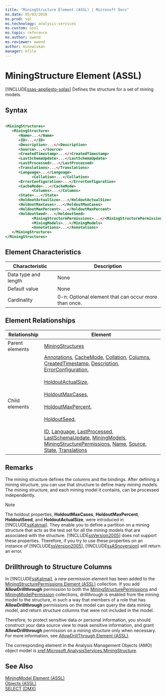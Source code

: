 ```yaml
---
title: "MiningStructure Element (ASSL) | Microsoft Docs"
ms.date: 05/03/2018
ms.prod: sql
ms.technology: analysis-services
ms.custom: assl
ms.topic: reference
ms.author: owend
ms.reviewer: owend
author: minewiskan
manager: kfile
---
```

# MiningStructure Element (ASSL)
[!INCLUDE[ssas-appliesto-sqlas](../../../includes/ssas-appliesto-sqlas.md)]
  Defines the structure for a set of mining models.  
  
## Syntax  
  
```xml  
  
<MiningStructures>  
   <MiningStructure>  
      <Name>...</Name>  
      <ID>...</ID>  
      <Description>...</<Description>  
      <Source>...</Source>  
      <CreatedTimestamp>...</<CreatedTimestamp>  
      <LastSchemaUpdate>...</LastSchemaUpdate>  
      <LastProcessed>...</LastProcessed>  
      <Translations>...</Translations>  
      <Language>...</Language>  
            <Collation>...</Collation>  
      <ErrorConfiguration>...</ErrorConfiguration>  
      <CacheMode>...</CacheMode>  
            <Columns>...</Columns>  
      <State>...</State>  
      <HoldoutActualSize>...</HoldoutActualSize>  
      <HoldoutMaxCases>...</HoldoutMaxCases>  
      <HoldoutMaxPercent>...</HoldoutMaxPercent>  
      <HoldoutSeed>...</HoldoutSeed>        
            <MiningStructurePermissions>...</<MiningStructurePermissions>  
            <MiningModels>...</MiningModels>  
            <Annotations>...</Annotations>  
   </MiningStructure>  
</MiningStructures>  
```  
  
## Element Characteristics  
  
|Characteristic|Description|  
|--------------------|-----------------|  
|Data type and length|None|  
|Default value|None|  
|Cardinality|0-n: Optional element that can occur more than once.|  
  
## Element Relationships  
  
|Relationship|Element|  
|------------------|-------------|  
|Parent elements|[MiningStructures](../../../analysis-services/scripting/collections/miningstructures-element-assl.md)|  
|Child elements|[Annotations](../../../analysis-services/scripting/collections/annotations-element-assl.md), [CacheMode](../../../analysis-services/scripting/properties/cachemode-element-assl.md), [Collation](../../../analysis-services/scripting/properties/collation-element-assl.md), [Columns](../../../analysis-services/scripting/collections/columns-element-assl.md), [CreatedTimestamp](../../../analysis-services/scripting/properties/createdtimestamp-element-assl.md), [Description](../../../analysis-services/scripting/properties/description-element-assl.md), [ErrorConfiguration](../../../analysis-services/scripting/objects/errorconfiguration-element-assl.md),<br /><br /> [HoldoutActualSize](../../../analysis-services/scripting/properties/holdoutactualsize-element.md),<br /><br /> [HoldoutMaxCases](../../../analysis-services/scripting/properties/holdoutmaxcases-element.md),<br /><br /> [HoldoutMaxPercent](../../../analysis-services/scripting/properties/holdoutmaxpercent-element.md),<br /><br /> [HoldoutSeed](../../../analysis-services/scripting/properties/holdoutseed-element.md),<br /><br /> [ID](../../../analysis-services/scripting/properties/id-element-assl.md), [Language](../../../analysis-services/scripting/properties/language-element-assl.md), [LastProcessed](../../../analysis-services/scripting/properties/lastprocessed-element-assl.md), [LastSchemaUpdate](../../../analysis-services/scripting/properties/lastschemaupdate-element-assl.md), [MiningModels](../../../analysis-services/scripting/collections/miningmodels-element-assl.md), [MiningStructurePermissions](../../../analysis-services/scripting/collections/miningstructurepermissions-element-assl.md), [Name](../../../analysis-services/scripting/properties/name-element-assl.md), [Source](../../../analysis-services/scripting/properties/source-element-binding-assl.md), [State](../../../analysis-services/scripting/properties/state-element-assl.md), [Translations](../../../analysis-services/scripting/collections/translations-element-assl.md)|  
  
## Remarks  
 The mining structure defines the columns and the bindings. After defining a mining structure, you can use that structure to define many mining models. The mining structure, and each mining model it contains, can be processed independently.  
  
> [!NOTE]  
>  The holdout properties, **HoldoutMaxCases**, **HoldoutMaxPercent**, **HoldoutSeed**, and **HoldoutActualSize**, were introduced in [!INCLUDE[ssKatmai](../../../includes/sskatmai-md.md)]. They enable you to define a partition on a mining structure that acts as the test set for all the mining models that are associated with the structure. [!INCLUDE[ssVersion2005](../../../includes/ssversion2005-md.md)] does not support these properties. Therefore, if you try to use these properties on an instance of [!INCLUDE[ssVersion2005](../../../includes/ssversion2005-md.md)], [!INCLUDE[ssASnoversion](../../../includes/ssasnoversion-md.md)] will return an error.  
  
## Drillthrough to Structure Columns  
 In [!INCLUDE[ssKatmai](../../../includes/sskatmai-md.md)], a new permission element has been added to the [MiningStructurePermissions Element &#40;ASSL&#41;](../../../analysis-services/scripting/collections/miningstructurepermissions-element-assl.md) collection. If you add **AllowDrillthrough** permission to both the [MiningStructurePermissions](../../../analysis-services/scripting/collections/miningstructurepermissions-element-assl.md) and [MiningModelPermission](../../../analysis-services/scripting/objects/miningmodelpermission-element-assl.md) collections, drillthrough is enabled from the mining model to the structure, in such a way that members of a role that has **AllowDrillthrough** permissions on the model can query the data mining model, and return structure columns that were not included in the model.  
  
 Therefore, to protect sensitive data or personal information, you should construct your data source view to mask sensitive information, and grant **AllowDrillthrough** permission on a mining structure only when necessary. For more information, see [AllowDrillThrough Element &#40;ASSL&#41;](../../../analysis-services/scripting/properties/allowdrillthrough-element-assl.md).  
  
 The corresponding element in the Analysis Management Objects (AMO) object model is <xref:Microsoft.AnalysisServices.MiningStructure>.  
  
## See Also  
 [MiningModel Element &#40;ASSL&#41;](../../../analysis-services/scripting/objects/miningmodel-element-assl.md)   
 [Objects &#40;ASSL&#41;](../../../analysis-services/scripting/objects/objects-assl.md)   
 [SELECT &#40;DMX&#41;](../../../dmx/select-dmx.md)  
  
  
